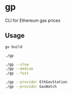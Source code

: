 # gp

CLI for Ethereum gas prices

## Usage

```sh
go build

./gp

./gp --slow
./gp --medium
./gp --fast

./gp --provider EthGasStation
./gp --provider GasWatch
```